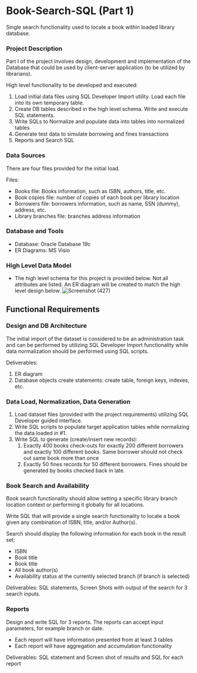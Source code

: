 # Book-Search-SQL (Part 1)
Single search functionality used to locate a book within loaded library database.

### Project Description
Part I of the project involves design, development and implementation of the Database that could be used by
client-server application (to be utilized by librarians).

High level functionality to be developed and executed:
1. Load initial data files using SQL Developer Import utility. Load each file into its
own temporary table.
2. Create DB tables described in the high level schema. Write and execute SQL statements.
3. Write SQLs to Normalize and populate data into tables into normalized tables
4. Generate test data to simulate borrowing and fines transactions
5. Reports and Search SQL

### Data Sources
There are four files provided for the initial load.

Files:
- Books file: Books information, such as ISBN, authors, title, etc.
- Book copies file: number of copies of each book per library location
- Borrowers file: borrowers information, such as name, SSN (dummy), address, etc.
- Library branches file: branches address information

### Database and Tools 
- Database: Oracle Database 19c 
- ER Diagrams: MS Visio

### High Level Data Model
- The high level schema for this project is provided below. Not all attributes are listed. An ER
diagram will be created to match the high level design below.
![Screenshot (427)](https://github.com/user-attachments/assets/c5b8e8e9-7c90-40d7-8306-889fe6ed2e23)

## Functional Requirements 

### Design and DB Architecture 

The initial import of the dataset is considered to be an administration task and can be performed by utilizing
SQL Developer Import functionality while data normalization should be performed using SQL scripts.

Deliverables:
1. ER diagram
2. Database objects create statements: create table, foreign keys, indexes, etc.

### Data Load, Normalization, Data Generation

1. Load dataset files (provided with the project requirements) utilizing SQL Developer guided interface. 
2. Write SQL scripts to populate target application tables while normalizing the data loaded in #1.
3. Write SQL to generate (create/insert new records):
    1. Exactly 400 books check-outs for exactly 200 different borrowers and exactly 100 different books.
        Same borrower should not check out same book more than once
    2. Exactly 50 fines records for 50 different borrowers. Fines should be generated by books checked back
        in late.

### Book Search and Availability

Book search functionality should allow setting a specific library branch location context or performing it globally
for all locations.

Write SQL that will provide a single search functionality to locate a book given any combination of ISBN, title,
and/or Author(s). 

Search should display the following information for each book in the result set:
- ISBN
- Book title
- Book title
- All book author(s)
- Availability status at the currently selected branch (if branch is selected)

Deliverables: SQL statements, Screen Shots with output of the search for 3 search inputs.

### Reports 

Design and write SQL for 3 reports. The reports can accept input parameters, for example branch or date.
- Each report will have information presented from at least 3 tables
- Each report will have aggregation and accumulation functionality

Deliverables: SQL statement and Screen shot of results and SQL for each report
